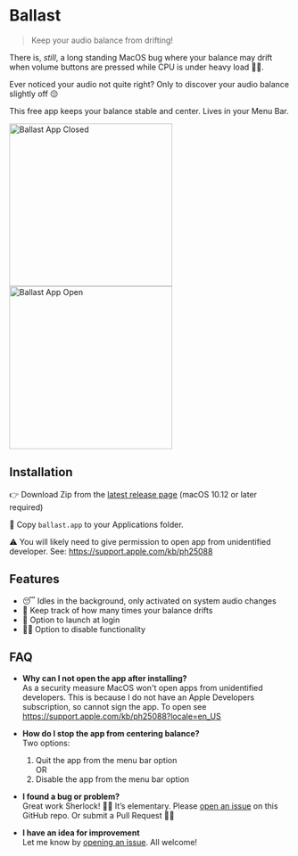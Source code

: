 # Ballast

> Keep your audio balance from drifting!

There is, *still*, a long standing MacOS bug where your balance may drift when volume buttons are pressed while CPU is under heavy load 🤷‍♀️.

Ever noticed your audio not quite right? Only to discover your audio balance slightly off 😔

This free app keeps your balance stable and center. Lives in your Menu Bar.

<img width="292" alt="Ballast App Closed" src="https://github.com/jamsinclair/ballast/raw/master/screenshots/ballast-closed.png">
<img width="292" alt="Ballast App Open" src="https://github.com/jamsinclair/ballast/raw/master/screenshots/ballast-open.png">

## Installation
👉 Download Zip from the [latest release page](https://github.com/jamsinclair/ballast/releases/latest) (macOS 10.12 or later required)

📝 Copy `ballast.app` to your Applications folder.

⚠️ You will likely need to give permission to open app from unidentified developer. See: https://support.apple.com/kb/ph25088

## Features
- 😴 Idles in the background, only activated on system audio changes
- 📝 Keep track of how many times your balance drifts
- 🚀 Option to launch at login
- 🙅‍♀️ Option to disable functionality

## FAQ

- **Why can I not open the app after installing?**<br>
  As a security measure MacOS won't open apps from unidentified developers.
  This is because I do not have an Apple Developers subscription, so cannot sign the app.
  To open see https://support.apple.com/kb/ph25088?locale=en_US

- **How do I stop the app from centering balance?**<br>
  Two options:
  1. Quit the app from the menu bar option<br>
  OR
  1. Disable the app from the menu bar option

- **I found a bug or problem?**<br>
  Great work Sherlock! 🕵️‍♂️ It’s elementary. Please [open an issue](https://github.com/jamsinclair/ballast/issues/new) on this GitHub repo. Or submit a Pull Request 🙇‍♀️

- **I have an idea for improvement**<br>
  Let me know by [opening an issue](https://github.com/jamsinclair/ballast/issues/new). All welcome!
